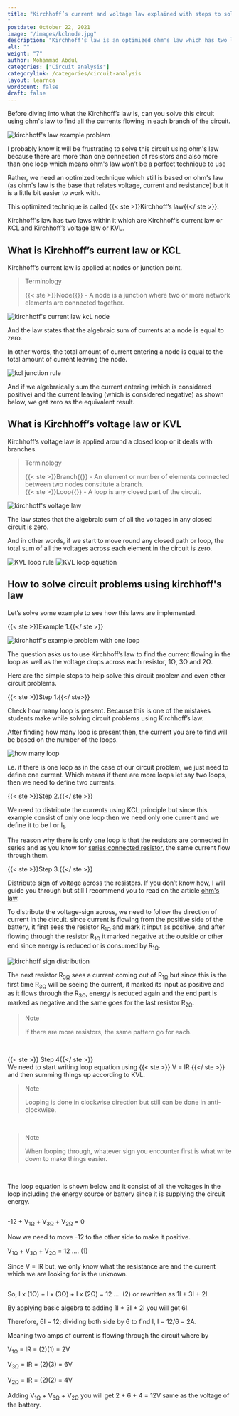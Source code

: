 ```yaml
---
title: "Kirchhoff’s current and voltage law explained with steps to solving any circuit problems easily
"
postdate: October 22, 2021
image: "/images/kclnode.jpg"
description: "Kirchhoff's law is an optimized ohm's law which has two laws within it. The kirchhoff's current law (KCL) which deals with node or junction-point and the kirchhoff's voltage law (KVL) which deals with branches."
alt: ""
weight: "7"
author: Mohammad Abdul
categories: ["Circuit analysis"]
categorylink: /categories/circuit-analysis
layout: learnca
wordcount: false
draft: false
---
```


Before diving into what the Kirchhoff’s law is, can you solve this circuit using ohm's law to find all the currents flowing in each branch of the circuit.

<img src="/images/kcanusolve.jpg" alt="kirchhoff's law example problem">

I probably know it will be frustrating to solve this circuit using ohm's law because there are more than one connection of resistors and also more than one loop which means ohm's law won’t be a perfect technique to use

Rather, we need an optimized technique which still is based on ohm's law (as ohm's law is the base that relates voltage, current and resistance) but it is a little bit easier to work with.

This optimized technique is called {{< ste >}}Kirchhoff’s law{{</ ste >}}.

Kirchhoff's law has two laws within it which are Kirchhoff’s current law or KCL and Kirchhoff’s voltage law or KVL.

## What is Kirchhoff’s current law or KCL

Kirchhoff’s current law is applied at nodes or junction point.

<blockquote class="blockquote">
<p class="little-nugget">Terminology</p>
<p class="quote-text">
{{< ste >}}Node{{</ ste >}} - A node is a junction where two or more network elements are connected together. </p>
</blockquote>

<img src="/images/kclnode.jpg" alt="kirchhoff's current law kcL node">

And the law states that the algebraic sum of currents at a node is equal to zero.

In other words, the total amount of current entering a node is equal to the total amount of current leaving the node.

<img src="/images/kcljunction.jpg" alt="kcl junction rule">

And if we algebraically sum the current entering (which is considered positive) and the current leaving (which is considered negative) as shown below, we get zero as the equivalent result.

## What is Kirchhoff’s voltage law or KVL

Kirchhoff’s voltage law is applied around a closed loop or it deals with branches.

<blockquote class="blockquote">
<p class="little-nugget">Terminology</p>
<p class="quote-text">
{{< ste >}}Branch{{</ ste >}} - An element or number of elements connected between two nodes constitute a branch.
<br>
{{< ste >}}Loop{{</ ste >}} -  A loop is any closed part of the circuit.</p>
</blockquote>

<img src="/images/loopandbranch.jpg" alt="kirchhoff's voltage law">

The law states that the algebraic sum of all the voltages in any closed circuit is zero.

And in other words, if we start to move round any closed path or loop, the total sum of all the voltages across each element in the circuit is zero.

<img src="/images/kvlloop.jpg" alt="KVL loop rule">

<img src="/images/kvlloopeqn.jpg" alt="KVL loop equation">

## How to solve circuit problems using kirchhoff's law

Let’s solve some example to see how this laws are implemented.

{{< ste >}}Example 1.{{</ ste >}}
<br>

<img src="/images/kexone.jpg" alt="kirchhoff's example problem with one loop">

<p>The question asks us to use Kirchhoff’s law to find the current flowing in the loop as well as the voltage drops across each resistor, 1&#8486, 3&#8486 and 2&#8486.</p>

Here are the simple steps to help solve this circuit problem and even other circuit problems.

{{< ste >}}Step 1.{{</ ste>}}
<br>

Check how many loop is present. Because this is one of the mistakes students make while solving circuit problems using Kirchhoff’s law.

After finding how many loop is present then, the current you are to find will be based on the number of the loops.

<img src="/images/kexloopone.jpg" alt=" how many loop">

i.e. if there is one loop as in the case of our circuit problem, we just need to define one current. Which means if there are more loops let say two loops, then we need to define two currents.

{{< ste >}}Step 2.{{</ ste >}}
<br>

We need to distribute the currents using KCL principle but since this example consist of only one loop then we need only one current and we define it to be I or I<sub>1</sub>.

The reason why there is only one loop is that the resistors are connected in series and as you know for <a href="/learnca/series-and-parallel-resistor-and-how-to-identify-them/" class="links-to-article">series connected resistor</a>, the same current flow through them.

{{< ste >}}Step 3.{{</ ste >}}
<br>

Distribute sign of voltage across the resistors.
If you don’t know how, I will guide you through but still I recommend you to read on the article <a href="/learnca/what-is-ohms-law/" class="links-to-article">ohm's law</a>.

<p>To distribute the voltage-sign across, we need to follow the direction of current in the circuit. since current is flowing from the positive side of the battery, it first sees the resistor R<sub>1&#8486</sub> and mark it input as positive, and after flowing through the resistor R<sub>1&#8486</sub> it marked negative at the outside or other end since energy is reduced or is consumed by R<sub>1&#8486</sub>.</p>

<img src="/images/signexone.jpg" alt="kirchhoff sign distribution">

<p>The next resistor R<sub>3&#8486</sub> sees a current coming out of R<sub>1&#8486</sub> but since this is the first time R<sub>3&#8486</sub> will be seeing the current, it marked its input as positive and as it flows through the R<sub>3&#8486</sub>, energy is reduced again and the end part is marked as negative and the same goes for the last resistor R<sub>2&#8486</sub>.</p>

<blockquote class="blockquote">
<p class="little-nugget">Note</p>
<p class="quote-text">
If there are more resistors, the same pattern go for each.
 </p>
</blockquote>

<br>

{{< ste >}} Step 4{{</ ste >}}
<br>
We need to start writing loop equation using {{< ste >}} V = IR {{</ ste >}} and then summing things up according to KVL.

<blockquote class="blockquote">
<p class="little-nugget">Note</p>
<p class="quote-text">
Looping is done in clockwise direction but still can be done in anti-clockwise.
</p>
</blockquote> 
<br>
<blockquote class="blockquote">
<p class="little-nugget">Note</p>
<p class="quote-text">
When looping through, whatever sign you encounter first is what write down to make things easier.
 </p>
</blockquote> 
<br>

The loop equation is shown below and it consist of all the voltages in the loop including the energy source or battery since it is supplying the circuit energy.

<img src="/images/exomeloopeqn.jpg" alt="">

<p>-12 + V<sub>1&#8486</sub> + V<sub>3&#8486</sub> + V<sub>2&#8486</sub> = 0</p>

Now we need to move -12 to the other side to make it positive.

<p>V<sub>1&#8486</sub> + V<sub>3&#8486</sub> + V<sub>2&#8486</sub> = 12 …. (1)</p>

Since V = IR but, we only know what the resistance are and the current which we are looking for is the unknown.

<img src="/images/solnexone.jpg" alt="">

<p>So, I x (1&#8486) + I x (3&#8486) + I x (2&#8486) = 12 …. (2) or rewritten as 1I + 3I + 2I.</p>

By applying basic algebra to adding 1I + 3I + 2I you will get 6I.

Therefore, 6I = 12; dividing both side by 6 to find I, I = 12/6 = 2A.

Meaning two amps of current is flowing through the circuit where by

<p>V<sub>1&#8486</sub> = IR = (2)(1) = 2V</p>

<p>V<sub>3&#8486</sub> = IR = (2)(3) = 6V</p>

<p>V<sub>2&#8486</sub> = IR = (2)(2) = 4V</p>

<p>Adding V<sub>1&#8486</sub> + V<sub>3&#8486</sub> + V<sub>2&#8486</sub> you will get 2 + 6 + 4 = 12V same as the voltage of the battery.</p>
